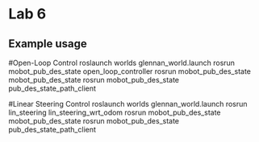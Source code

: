 # Lab 6
## Example usage

#Open-Loop Control
roslaunch worlds glennan_world.launch
rosrun mobot_pub_des_state open_loop_controller
rosrun mobot_pub_des_state mobot_pub_des_state
rosrun mobot_pub_des_state pub_des_state_path_client

#Linear Steering Control
roslaunch worlds glennan_world.launch
rosrun lin_steering lin_steering_wrt_odom
rosrun mobot_pub_des_state mobot_pub_des_state
rosrun mobot_pub_des_state pub_des_state_path_client
